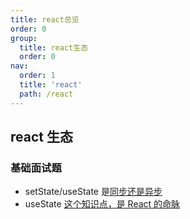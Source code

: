 ```yaml
---
title: react总览
order: 0
group:
  title: react生态
  order: 0
nav:
  order: 1
  title: 'react'
  path: /react
---
```


## react 生态

### 基础面试题

- setState/useState 是[同步还是异步](https://juejin.cn/post/6875115591154270221)
- useState [这个知识点，是 React 的命脉](https://mp.weixin.qq.com/s/A84nHMRqHj-9Grg_cKr6WA)
